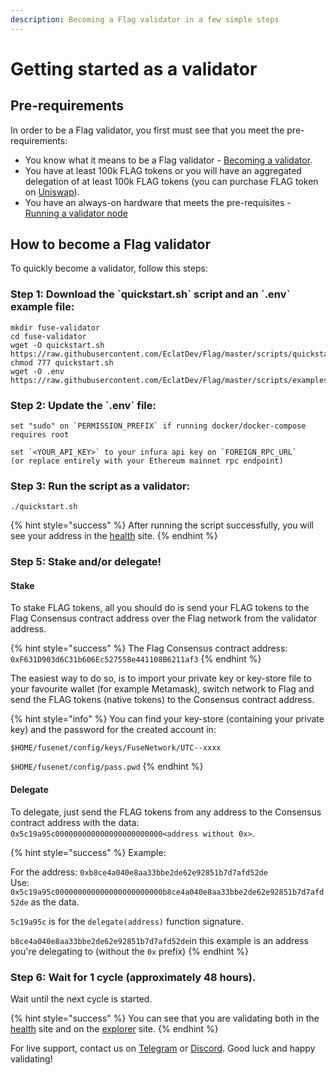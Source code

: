 ```yaml
---
description: Becoming a Flag validator in a few simple steps
---
```


# Getting started as a validator

## Pre-requirements

In order to be a Flag validator, you first must see that you meet the pre-requirements:

* You know what it means to be a Flag validator - [Becoming a validator](how-to-become-a-validator.md#what-it-means-to-be-a-validator).
* You have at least 100k FLAG tokens or you will have an aggregated delegation of at least 100k FLAG tokens \(you can purchase FLAG token on [Uniswap](https://uniswap.exchange/swap/0x970b9bb2c0444f5e81e9d0efb84c8ccdcdcaf84d)\).
* You have an always-on hardware that meets the pre-requisites - [Running a validator node](run-your-own-validator.md#pre-requisites)

## How to become a Flag validator

To quickly become a validator, follow this steps:

### Step 1: Download the \`quickstart.sh\` script and an \`.env\` example file:

```text
mkdir fuse-validator
cd fuse-validator
wget -O quickstart.sh https://raw.githubusercontent.com/EclatDev/Flag/master/scripts/quickstart.sh
chmod 777 quickstart.sh
wget -O .env https://raw.githubusercontent.com/EclatDev/Flag/master/scripts/examples/.env.validator.example
```

### Step 2: Update the \`.env\` file:

```text
set "sudo" on `PERMISSION_PREFIX` if running docker/docker-compose requires root

set `<YOUR_API_KEY>` to your infura api key on `FOREIGN_RPC_URL`
(or replace entirely with your Ethereum mainnet rpc endpoint)
```

### Step 3: Run the script as a validator:

```text
./quickstart.sh
```

{% hint style="success" %}
After running the script successfully, you will see your address in the [health](https://status.flagscan.xyz/) site.
{% endhint %}

### Step 5: Stake and/or delegate!

#### Stake

To stake FLAG tokens, all you should do is send your FLAG tokens to the Flag Consensus contract address over the Flag network from the validator address.

{% hint style="success" %}
The Flag Consensus contract address: `0xF631D903d6C31b606Ec527558e441108B6211af3`
{% endhint %}

The easiest way to do so, is to import your private key or key-store file to your favourite wallet \(for example Metamask\), switch network to Flag and send the FLAG tokens \(native tokens\) to the Consensus contract address.

{% hint style="info" %}
You can find your key-store \(containing your private key\) and the password for the created account in:

`$HOME/fusenet/config/keys/FuseNetwork/UTC--xxxx`

`$HOME/fusenet/config/pass.pwd`
{% endhint %}

#### Delegate

To delegate, just send the FLAG tokens from any address to the Consensus contract address with the data: `0x5c19a95c000000000000000000000000<address without 0x>`.

{% hint style="success" %}
Example:

For the address: `0xb8ce4a040e8aa33bbe2de62e92851b7d7afd52de`  
Use: `0x5c19a95c000000000000000000000000b8ce4a040e8aa33bbe2de62e92851b7d7afd52de` as the data.

`5c19a95c` is for the `delegate(address)` function signature.

`b8ce4a040e8aa33bbe2de62e92851b7d7afd52de`in this example is an address you're delegating to \(without the `0x` prefix\)
{% endhint %}

### Step 6: Wait for 1 cycle \(approximately 48 hours\).

Wait until the next cycle is started.

{% hint style="success" %}
You can see that you are validating both in the [health](https://status.flagscan.xyz/) site and on the [explorer](https://flagscan.xyz) site.
{% endhint %}

For live support, contact us on [Telegram](https://t.me/) or [Discord](https://discord.gg/). Good luck and happy validating!

